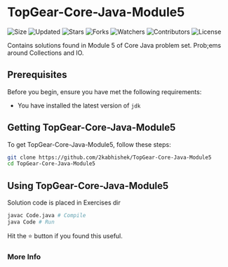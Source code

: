 # TopGear-Core-Java-Module5

![Size](https://img.shields.io/github/repo-size/2kabhishek/TopGear-Core-Java-Module5?style=plastic&color=0f0&label=Size)
![Updated](https://img.shields.io/github/last-commit/2kabhishek/TopGear-Core-Java-Module5?style=plastic&color=f00&label=Updated)
![Stars](https://img.shields.io/github/stars/2kabhishek/TopGear-Core-Java-Module5?style=plastic&color=ffc801&label=Stars)
![Forks](https://img.shields.io/github/forks/2kabhishek/TopGear-Core-Java-Module5?style=plastic&color=003cff&label=Forks)
![Watchers](https://img.shields.io/github/watchers/2kabhishek/TopGear-Core-Java-Module5?style=plastic&color=ff5500&label=Watchers)
![Contributors](https://img.shields.io/github/contributors/2kabhishek/TopGear-Core-Java-Module5?style=plastic&color=f0f&label=Contributors)
![License](https://img.shields.io/github/license/2kabhishek/TopGear-Core-Java-Module5?style=plastic&color=555&label=License)

Contains solutions found in Module 5 of Core Java problem set. Prob;ems around Collections and IO.

## Prerequisites

Before you begin, ensure you have met the following requirements:

- You have installed the latest version of `jdk`

## Getting TopGear-Core-Java-Module5

To get TopGear-Core-Java-Module5, follow these steps:

```bash
git clone https://github.com/2kabhishek/TopGear-Core-Java-Module5
cd TopGear-Core-Java-Module5
```

## Using TopGear-Core-Java-Module5

Solution code is placed in Exercises dir

```bash
javac Code.java # Compile
java Code # Run
```

Hit the :star: button if you found this useful.

### More Info
